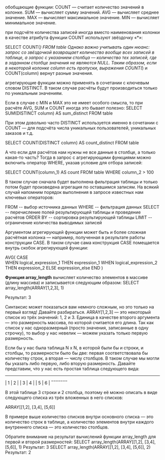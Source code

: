 
обобщающие функции: 
COUNT — считает количество значений в колонке.
SUM — вычисляет сумму значений.
AVG — вычисляет среднее значение.
MAX — вычисляет максимальное значение.
MIN — вычисляет минимальное значение.

при подсчёте количества записей иногда вместо наименования колонки в качестве атрибута функции COUNT используют звёздочку «*»:

SELECT COUNT(*)
FROM table
Однако важно учитывать один нюанс: запрос со звёздочкой возвращает количество вообще всех записей в таблице, 
а запрос с указанием столбца — количество тех записей, где в заданном столбце значения не являются NULL.
Таким образом, если в некоторой колонке column есть пропуски, выражения COUNT(*) и COUNT(column) вернут разные значения.

агрегирующие функции можно применять в сочетании с ключевым словом DISTINCT. В таком случае расчёты будут производиться только по уникальным значениям.

Если в случае с MIN и MAX это не имеет особого смысла, то при расчёте AVG, SUM и COUNT иногда это бывает полезно:
SELECT SUM(DISTINCT column) AS sum_distinct
FROM table

При этом довольно часто DISTINCT используется именно в сочетании с COUNT — для подсчёта числа уникальных пользователей, 
уникальных заказов и т.д.

SELECT COUNT(DISTINCT column) AS count_distinct
FROM table

А что если для расчётов нам нужны не все данные в столбце, а только какая-то часть? 
Тогда в запрос с агрегирующими функциями можно включить оператор WHERE, указав условие для отбора записей:

SELECT COUNT(column_1) AS count
FROM table
WHERE column_2 > 100

В таком случае сначала будет выполнена фильтрация таблицы и только потом будет произведена агрегация по оставшимся записям.
На всякий случай напомним порядок выполнения в запросе известных нам ключевых операторов:

FROM       -- выбор источника данных
WHERE      -- фильтрация данных
SELECT     -- перечисление полей результирующей таблицы и проведение расчётов
ORDER BY   -- сортировка результирующей таблицы
LIMIT      -- ограничение количества выводимых записей

Аргументом агрегирующей функции может быть и более сложная расчётная колонка — например, полученная в результате работы конструкции CASE.
В таком случае сама конструкция CASE помещается внутрь скобок агрегирующей функции:

AVG(
    CASE  
    WHEN logical_expression_1 THEN expression_1
    WHEN logical_expression_2 THEN expression_2
    ELSE expression_else
    END
)

**Функция array_length** вычисляет количество элементов в массиве (длину массива) и записывается следующим образом:
SELECT array_length(ARRAY[1,2,3], 1)

Результат:
3

Синтаксис может показаться вам немного сложным, но это только на первый взгляд! Давайте разбираться. 
ARRAY[1,2,3] — это некоторый список из трёх значений: 1, 2 и 3.
Единица в качестве второго аргумента — это размерность массива, по которой считается его длина. 
Так как список у нас одноразмерный (просто значения, записанные в одну строчку), 
то выбор у нас невелик — можем указать только первую размерность.

Если бы у нас была таблица N x N, в которой были бы и строки, и столбцы, 
то размерности было бы две: первая соответствовала бы количеству строк, а вторая — числу столбцов. 
В таком случае мы могли бы указать либо первую, либо вторую размерность.
Давайте представим, что у нас есть простая таблица следующего вида:

 _______
| 1 | 2 |
| 3 | 4 |
| 5 | 6 |
 ‾‾‾‾‾‾‾

В этой таблице 3 строки и 2 столбца, поэтому её можно описать в виде следующего списка из трёх вложенных в него списков:

ARRAY[[1,2], [3,4], [5,6]]

В примере выше количество списков внутри основного списка — это количество строк в таблице,
а количество элементов внутри каждого внутреннего списка — это количество столбцов.

Обратите внимание на результат вычислений функции array_length для первой и второй размерностей:
SELECT array_length(ARRAY[[1,2], [3,4], [5,6]], 1)
Результат:
3
SELECT array_length(ARRAY[[1,2], [3,4], [5,6]], 2)
Результат:
2

